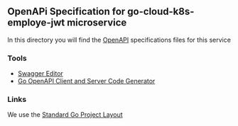 ## OpenAPi Specification for go-cloud-k8s-employe-jwt microservice

In this directory you will find the [OpenAPI](https://github.com/OAI/OpenAPI-Specification/blob/main/versions/3.0.0.md)
specifications files for this service

### Tools

+ [Swagger Editor](https://swagger.io/tools/swagger-editor/)
+ [Go OpenAPI Client and Server Code Generator](https://github.com/deepmap/oapi-codegen)

### Links

We use the [Standard Go Project Layout](https://github.com/golang-standards/project-layout)
